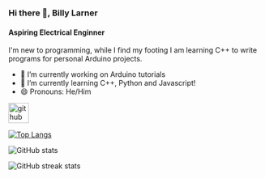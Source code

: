 ### Hi there 👋, Billy Larner
#### Aspiring Electrical Enginner


I'm new to programming, while I find my footing I am learning C++ to write programs for personal Arduino projects.

- 🔭 I’m currently working on Arduino tutorials 
- 🌱 I’m currently learning C++, Python and Javascript!
- 😄 Pronouns: He/Him 


[<img src='https://cdn.jsdelivr.net/npm/simple-icons@3.0.1/icons/github.svg' alt='github' height='40'>](https://github.com/BillyLarner)  

[![Top Langs](https://github-readme-stats.vercel.app/api/top-langs/?username=BillyLarner)](https://github.com/anuraghazra/github-readme-stats)

![GitHub stats](https://github-readme-stats.vercel.app/api?username=BillyLarner&show_icons=true)  

![GitHub streak stats](https://streak-stats.demolab.com/?user=BillyLarner)  

